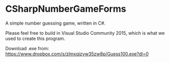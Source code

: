 # CSharpNumberGameForms
A simple number guessing game, written in C#.

Please feel free to build in Visual Studio Community 2015, which is what we used to create this program.

Download .exe from: https://www.dropbox.com/s/zlmxqjzyw35zw8p/Guess100.exe?dl=0
